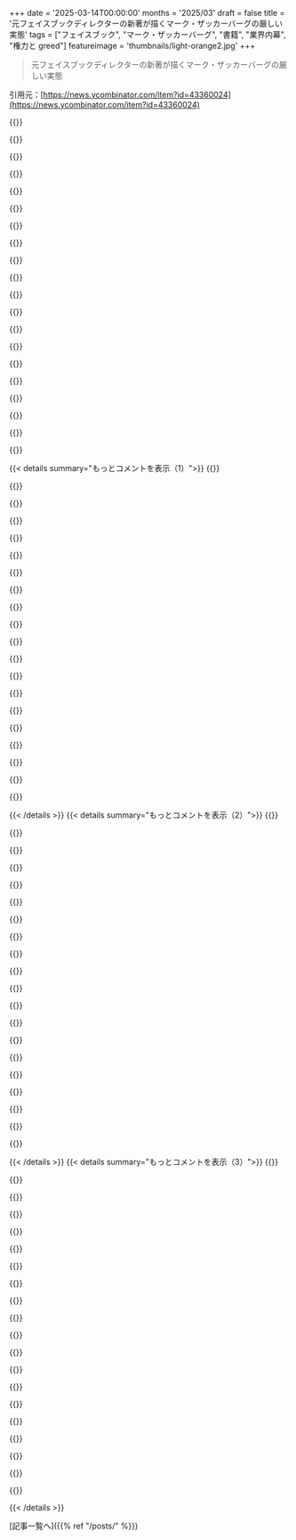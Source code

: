 +++
date = '2025-03-14T00:00:00'
months = '2025/03'
draft = false
title = '元フェイスブックディレクターの新著が描くマーク・ザッカーバーグの厳しい実態'
tags = ["フェイスブック", "マーク・ザッカーバーグ", "書籍", "業界内幕", "権力と greed"]
featureimage = 'thumbnails/light-orange2.jpg'
+++

> 元フェイスブックディレクターの新著が描くマーク・ザッカーバーグの厳しい実態

引用元：[https://news.ycombinator.com/item?id=43360024](https://news.ycombinator.com/item?id=43360024)

{{<matomeQuote body="フacebookって理想的な企業だと思ったことある人いる？結局のところAmazonと同じように、勝つためなら何でもやるって感じだったから、理想を持ってたわけじゃないよ。マイスペースに勝ったのは、実名使わせたからね。で、登録時に名前載せた。でも、自分の連絡先をスクレイピングするのは禁止。フacebookって常に容赦がなくて、規模を大きくすることだけが目的だったと思う。" userName="wisty" createdAt="2025-03-14T08:21:46" color="#ff5c5c">}}

{{<matomeQuote body="今のフacebookの理想の話は、”コミュニケーションを促進する”って企業ストーリーだけど、元々は全然そんなことなかったよね。ZuckerbergがThe Facebookを立ち上げた時は、ハーバードの学生たちが女の子を評価するために、無防備な大学のサーバーから画像をかき集めてた。Zuckerbergは純粋で倫理観のないチャンスをつかむ人で、それがフacebookの成功の理由だと思う。" userName="frereubu" createdAt="2025-03-14T09:18:52" color="#ff33a1">}}

{{<matomeQuote body="フacebookの”理想主義”に誰もハマってなかったってのが初めて聞いた。Zuckerbergは早い段階でユーザーを”バカ”って呼んでたんだけどね。自分から情報をどんどん渡してたから。" userName="soraminazuki" createdAt="2025-03-14T16:17:20" color="#785bff">}}

{{<matomeQuote body="買う人がいたとは言ってない、今のフacebookの自己紹介がそうだって言いたいだけ。" userName="frereubu" createdAt="2025-03-14T20:28:27" color="">}}

{{<matomeQuote body="フacebookの理想なんて関係なく、2008年のオバマの初選挙で、ソーシャルメディアが直接影響してたのは確かだと思う。2016年の選挙後、やっとその影響がじわじわ話題になったんだよね。" userName="dabockster" createdAt="2025-03-15T23:16:58" color="">}}

{{<matomeQuote body="オバマの選挙にソーシャルメディアが影響してたってかなり強い主張だから、信じるにはちゃんとした証拠が必要だね。" userName="hodgesrm" createdAt="2025-03-16T16:39:10" color="">}}

{{<matomeQuote body="フacebookが他のサイトのユーザー名とパスワードを要求して、連絡先をスクレイピングするツール持ってたの覚えてる？特定の名前が思い浮かんで、昔やり取りしたことがある人がFBに推薦されたことあったけど、自分がメールアドレス教えた覚えはないんだよね。多分、他の人が教えたんだと思う。" userName="netsharc" createdAt="2025-03-14T09:57:30" color="">}}

{{<matomeQuote body="数年前、会社のFB統合のためにテスト用の新しいアカウント作った時、個人のアカウントを消したから偽の情報入れたの。それなのに、友達の提案がいくつも出てきて、ちょうど遠くに住んでるいとこがいたのに驚いた。プライバシーには気を使ってたけど、これにはゾッとしたよ。" userName="psadauskas" createdAt="2025-03-14T14:16:09" color="#ff5c5c">}}

{{<matomeQuote body="以前の同僚が、自分のプライバシーに自信満々でGoogleには絶対に番号を渡さないって言ってた。でも、実際には僕の連絡先リストに載ってたから、”大丈夫だよ、彼らはすでに持ってるから。”って言った時の彼の顔、今でも覚えてる。" userName="michaelcampbell" createdAt="2025-03-17T10:55:13" color="#ff33a1">}}

{{<matomeQuote body="Facebookがオフラインで会った人との接点を元に連絡先を提案してくるのは、たぶんMessengerが連絡先にアクセスを許可したからだと思う。それ以外はGPSや位置情報から推測してるみたいだよ。" userName="alterom" createdAt="2025-03-14T11:01:17" color="">}}

{{<matomeQuote body="接触した側の情報かもしれないよね。" userName="natebc" createdAt="2025-03-14T12:44:11" color="">}}

{{<matomeQuote body="同じWifiネットワークに繋がってたことある？それで追跡できるかもね。" userName="Cwizard" createdAt="2025-03-14T11:59:53" color="">}}

{{<matomeQuote body="FBって、人間関係の変化を見える化できるのが面白い。例えばデート中、WhatsAppの連絡先が増えて、メッセージや通話の頻度が上がって、最終的に同じSSIDに繋がってたら、”新しい恋人がこれに興味を持ってるかも”って広告が出てくるかも。データ分析で”この関係はどこに向かってる？”という答えを出せるのも面白いよね。" userName="netsharc" createdAt="2025-03-14T15:17:22" color="#ff5c5c">}}

{{<matomeQuote body="確かに接続IPを使っているみたいだね。Facebookは家族用に使ってたんだけど、そのWifiからアクセスしてたルームメイトの推薦が来て驚いた。" userName="ethbr1" createdAt="2025-03-14T13:16:00" color="">}}

{{<matomeQuote body="郵便ポストのスキャンまではしないと思うよ。そこまでの手間は報われないし、むしろあなたが接続している人がアドレス帳に追加したからかも。アンチスパム対策として、接続しているアドレス帳にあるアドレスを許可リストに使ってるかもしれない。" userName="dspillett" createdAt="2025-03-14T12:02:28" color="">}}

{{<matomeQuote body="正直、FBでの手段としては、単に調べられた可能性が高いと思うよ。" userName="daralthus" createdAt="2025-03-14T11:27:27" color="">}}

{{<matomeQuote body="その時、私は理想主義的な経営陣とは思わなかったけど、報道が社員と直接対立することがあったのは印象的だった。Zuckと普通の社員が対立して、”ナパーム少女”の写真に対する会社の対応について意見を交わす場面もあった。こうした対話があったからこそ、方針が変わることもあったけど、最近はそれを避けたがってる印象がある。" userName="conartist6" createdAt="2025-03-14T11:46:49" color="">}}

{{<matomeQuote body="＞ FacebookはMySpaceを打ち負かしたっていうのは何でだと思う？一般的には、本名を使わせたからだよね。全然、FBの方が製品として優れてたし、人とつながるのも簡単だったよ。<br>FBは3rdパーティの開発者に優しくなかった。APIがソーシャルグラフにアクセスしすぎて、後でそれに気付いて制限することにしたみたいだ。Cambridge Analytica事件もそれに関係してるんじゃないかな。" userName="KaiserPro" createdAt="2025-03-14T11:17:13" color="">}}

{{<matomeQuote body="＞ FBは優れた製品だったの？確かにプライバシー管理が細かかったし、フィードもなかった頃は、相手の壁にメッセージを書いて、相手がプロフィールをクリックしないとメッセージが見えなかったんだ。でも、プライバシーの重要性を放棄してしまったのが痛い結果になってる。" userName="firefax" createdAt="2025-03-14T13:04:49" color="">}}

{{<matomeQuote body="Facebookはどんな風に苦しんでるの？最近の損失は、”メタバース”みたいな自分たちが作ったものに起因している感じがする。" userName="sidewndr46" createdAt="2025-03-14T13:32:39" color="">}}

{{< details summary="もっとコメントを表示（1）">}}
{{<matomeQuote body="コミュニティが苦しんでるって言った方が正しいわ。これがFacebookが偽情報の主要プラットフォームになった理由で、エンゲージメントを高めるためにゴミを人々に押し付けてる。今は友達もフォロワーもいないプロフィールなんだけど、Facebookが勝手に反トランスの内容や平面地球の陰謀論、子供の性的虐待のコンテンツを見せてきたよ。報告しても後者は削除されないけどね。" userName="bigfatkitten" createdAt="2025-03-15T22:16:05" color="#ff5c5c">}}

{{<matomeQuote body="あの人、Zuckが最初に“いいね”で女性を評価するサイトを作ったのも似たようなスピリットだし、彼の歴史を知ってれば驚くべきことじゃないよ。Brian Cantrillは、ソーシャルメディアがどう歪んで生まれたかについて語ってる。" userName="Voultapher" createdAt="2025-03-14T09:13:27" color="">}}

{{<matomeQuote body="＞オープンソースの一部を除いて（PyTorchとReactは良いと思うけど）、企業には大きくなる以外に本当に目的がない気がする。これらの企業がオープンソースに貢献する動機は何なのか時々疑問に思う。利他的ではない理由での判断だと思うけど、オープンソースに貢献するのは企業の利益になるよう計算されたビジネスの判断だと思う。結局、大企業がオープンソースを進めることは社会にとって大きな利益になると思うが、企業を好意的に見る理由にはならないね。" userName="jkukul" createdAt="2025-03-14T11:22:28" color="#38d3d3">}}

{{<matomeQuote body="＞オープンソースの一部を除いて（PyTorchとReactは良いと思うけど）あなたのポイントを否定するわけじゃないけど、CassandraやHive、Presto、GraphQLなど多くの貢献があることを見失ってるよ。FAIRからの多くの研究成果と、もちろんLlamaモデル群も多くの発展に寄与してるから。" userName="rajman187" createdAt="2025-03-14T09:22:41" color="">}}

{{<matomeQuote body="GraphQLが出てこなければ良かったと思う。めちゃくちゃ複雑なゴミだよ。他のプロジェクトも追い求めるエンジニアたちの犠牲で埋まっている。その理由は「Facebookがやってるから我々も最良の手本に従おう」って感じで。" userName="mschuster91" createdAt="2025-03-14T09:28:37" color="">}}

{{<matomeQuote body="＞GraphQLが出てこなければ良かったと思う。めちゃくちゃ複雑なゴミだとは思わないな。GraphQLはバックエンド開発が格段に楽になったし、バックエンドとフロントエンドのチーム間での連携も良くなった。GraphQLにはTYPESやスキーマ、エンティティの関係をたどること、フィールドを選択的にクエリする機能、内蔵APIエクスプローラーなど多くの利点があるよ。超シンプルなプロジェクトにはRESTを使うだけだ。" userName="jeswin" createdAt="2025-03-14T12:30:04" color="#ff5733">}}

{{<matomeQuote body="置き換えた独自のソリューションはもっとひどい複雑ゴミだったけど、グラフデータベースは難しい問題だから、解決策は絶対にキーバリューとインデックスの方が良くはならないよ。" userName="wisty" createdAt="2025-03-15T15:10:04" color="">}}

{{<matomeQuote body="ReactとGraphQLは多くの企業で開発者体験を酷くした点で印象的だと思う。特にGraphQLは、100人未満の企業で大規模企業向けに作られた技術を誤用する人が多く集まる。" userName="__loam" createdAt="2025-03-14T09:25:55" color="">}}

{{<matomeQuote body="＞GraphQLは特に100人未満の企業で大規模組織向けに作られた技術を誤用する人を引き寄せている。これがKubernetesについてもほぼ同じ気持ちだね。" userName="pcthrowaway" createdAt="2025-03-14T10:05:16" color="">}}

{{<matomeQuote body="これが言語についての名言の典型例だね。使われている言語と、誰も使わない言語の二種類しかない。" userName="signatoremo" createdAt="2025-03-14T12:47:20" color="">}}

{{<matomeQuote body="誰かFacebookを理想主義的だと思ったことある？この本は著者の理想主義についてで、Facebookのことじゃないって初章の冒頭で言ってるよ。理想主義が原因でFacebookを現実と違う風に見せることが多いんだ。" userName="1vuio0pswjnm7" createdAt="2025-03-14T19:53:52" color="">}}

{{<matomeQuote body="＞”Has anyone ever seen Facebbok as idealistic?”<br>それがZuckerbergの描写で、社内ではそう思った人もいたんだろう。赤い本も見てみて。https://www.map.cv/blog/redbook" userName="latexr" createdAt="2025-03-14T10:52:31" color="">}}

{{<matomeQuote body="＞Zuckerberg's Law: The amount each person shares double each year.<br>この話はかなり疑わしいよ。周りの人はどんどん投稿が少なくなってる。監視社会に直面して、一部の人は参加しなくなった気がする。" userName="ForHackernews" createdAt="2025-03-14T11:43:27" color="#ff5733">}}

{{<matomeQuote body="＞”Anecdotally, this is almost certainly false.”<br>この法則は2008年からあったわけで、当時はそうだったかもしれない。でも、スノーデンの文書が出た後は違うかも。" userName="latexr" createdAt="2025-03-14T13:06:10" color="">}}

{{<matomeQuote body="このクールエイドを飲んだ人の数は驚くべきだよ。政治家が嘘をつくって言ったら、多くの人が衝撃を受けると思う。" userName="anal_reactor" createdAt="2025-03-14T11:01:20" color="">}}

{{<matomeQuote body="それが一般的に言えるかは分からないな。多くの人が「政治家はみんな同じ、みんな悪党」って言ってるし、それも役に立たない。文化や世代の違いかも。" userName="latexr" createdAt="2025-03-14T11:21:44" color="">}}

{{<matomeQuote body="君たち二人とも正しいと思うよ。アメリカでは多くの人が投票しないから、政治家みんなが悪党だと思ってるんじゃないかな。投票する人は、他の政治家が嘘をつくって思ってるし。" userName="pixl97" createdAt="2025-03-14T12:23:29" color="">}}

{{<matomeQuote body="＞”the idealistic Twitter”<br>Twitterは理想主義的だと思ったことないよ。ただセレブのゴシップを見せるだけだし、Facebookよりずっとクソだと思う。Zuckのプロダクト全体を擁護するわけじゃないけど、Instagramも同じだ。" userName="MiddleEndian" createdAt="2025-03-14T12:29:12" color="">}}

{{<matomeQuote body="＞”Substantially worse product than Facebook from the start”<br>それは違うよ。Twitterの始まりはFacebookとはまったく違って、アルゴリズムも広告もなかったし、ただフォローした人からのテキストメッセージを受け取ってただけで楽しかった。" userName="criddell" createdAt="2025-03-14T12:45:31" color="">}}

{{<matomeQuote body="確か、初期のTwitterは自分が欲しいコンテンツを提供してくれる感じがあったよね。最初は全然違った。" userName="duxup" createdAt="2025-03-14T12:56:52" color="">}}


{{< /details >}}
{{< details summary="もっとコメントを表示（2）">}}
{{<matomeQuote body="一個の人間が重要なテクノロジーに過剰な影響を持つことの危険さをもっと知ってもらいたい。絶対的な権力は絶対的に腐敗するってこと。ZuckやMusk、Altman、Bezosみたいな存在はありえない。でも記事を読んでて驚いたのは、Wynn-WilliamsがSandbergの文化を批判した部分。彼女が出産中でも仕事のプレゼン資料を送るように圧力を感じたって。これってSandbergだけの責任かな？文化が悪いのは分かるけど、出産中に電話を切ってみるのも手じゃない？" userName="isoprophlex" createdAt="2025-03-14T07:31:50" color="#ff33a1">}}

{{<matomeQuote body="Sandbergだけに責任を押し付けられないと思う。文化が悪いのは認めるけど、その影響を受けた従業員が、仕事を続けなければ自分のキャリアが危うくなると思ってる可能性も大きいと思う。誰もがそう思うわけじゃないけど、会社の文化が人をそんな風に追い込むのは恐ろしいことだ。" userName="kelnos" createdAt="2025-03-14T07:46:28" color="#38d3d3">}}

{{<matomeQuote body="同意だけど、意見に少し補足したい。こういう状況は役職や成功欲によっても変わると思う。Wynn-Williamsは直接的な役職にいた時の話なんで、仕事とプライベートのバランスを取るのは求められるのは当然。ただ、そこまで出世するなら、自分の選択に責任を持つべきだと思う。" userName="theK" createdAt="2025-03-14T08:09:49" color="#ff5733">}}

{{<matomeQuote body="管理職にいるなら、そんな文化にいることを知っててもおかしくないと思う。それでも自分の選択を理解している必要があるけど、辞めるリスクも考えなきゃいけない。出世を目指すなら、そのリスクも伴うってことだ。" userName="zelphirkalt" createdAt="2025-03-14T09:06:08" color="">}}

{{<matomeQuote body="選択を持つことは、その選択に伴う結果を理解することも含まれると思う。自分の選択を持つことが大事だと考えるけど、それがどういう結果を招くかも考えなきゃいけない。" userName="theK" createdAt="2025-03-14T10:32:00" color="">}}

{{<matomeQuote body="編集した部分は読みにくくなるから、そのまま直した方が良かったと思う。フォーマルな場じゃないなら、わざわざ編集メモを付ける必要はないし、不便になるだけだ。" userName="latexr" createdAt="2025-03-14T11:03:03" color="">}}

{{<matomeQuote body="C-Suiteが彼女にフラートしたことが問題だったんだ。それに関してWynn-WilliamsがKaplanの不適切な発言や行動を詳細に書いてる。調査が行われたのも、彼女が切羽詰まって告発した結果だ。" userName="firefax" createdAt="2025-03-14T13:06:22" color="#38d3d3">}}

{{<matomeQuote body="Kaplanが後にTrumpの代表に任命されたのは、彼女の主張を後押しするものだと思う。最初から信じる理由なんて必要ないくらい、彼女の言ってることは信じるべきだ。" userName="SpaceNoodled" createdAt="2025-03-17T17:05:35" color="#ff5c5c">}}

{{<matomeQuote body="McDonald'sや入社したてのエンジニアの話なら理解もできるけど、Facebookの上級管理職の仕事は誰でもできるわけじゃない。そんなに必要な収入じゃないなら、変な要求を受け入れる必要はない。もっと重要な問題があると思う。" userName="spoonjim" createdAt="2025-03-14T08:55:38" color="">}}

{{<matomeQuote body="本当にそうなったら、仕事に夢中になりすぎて出産に支障をきたすこともある。それが現実なら、今のこのニュースを読む人も驚かないだろう。これがFacebookの文化を表してるってことだ。" userName="zelphirkalt" createdAt="2025-03-14T09:01:58" color="">}}

{{<matomeQuote body="もしSandbergが男だったら、こんなことにはならなかったと思う。職場での女性同士の対立はやめて、もっと他の女性の味方になっていくべきだよね。特に成功した女性のロールモデルになりたい人や”Lean In”について本を書く人は。それが本当だと思う。" userName="blitzar" createdAt="2025-03-14T08:22:43" color="">}}

{{<matomeQuote body="申し訳ないけど、この考え方は性差別的だと思う。僕は、性別ではなく、共感できる人、協力できる人を味方にするよ。誰かに性別で味方を作れと強要するのはおかしい。大事なのは人そのものだよ。" userName="lynx97" createdAt="2025-03-14T08:47:57" color="#ff33a1">}}

{{<matomeQuote body="これは全てが性差別に起因してる。Sandbergは男性の部下には同じことをしなかっただろうし、男性の上司もWynn-Williamsにはそんなことをしない。女性同士で差別を生んじゃいけないよ。" userName="blitzar" createdAt="2025-03-14T08:50:22" color="#ff5c5c">}}

{{<matomeQuote body="たくさんの男性も、特別なイベントで家族から離れて仕事を頼まれることがある。controversialだけど、そうなるべきじゃない。男性は平均して自分の意見を主張するのが上手いから、”NO”と言うのが得意なんだ。" userName="milesrout" createdAt="2025-03-14T11:02:20" color="">}}

{{<matomeQuote body="男性が本当に平均して優れているのか、それとも女性が社会からそういう風に育てられてきたのか、あるいはそのやり方が効果的でないのかは分からない。20年近く続けてきた価値観を変えるのは難しいし、それが統計に影響してるかもしれない。" userName="k_g_b_" createdAt="2025-03-14T11:56:39" color="">}}

{{<matomeQuote body="暴力ではないよ。こんな大げさな表現をやめて。暴力という言葉はもっと重い意味を持ってるんだから、軽く扱わないで。" userName="milesrout" createdAt="2025-03-14T11:01:00" color="">}}

{{<matomeQuote body="“暴力”には“損害を与える”という意味があって、心理的な傷も含まれるんだ。辞書にもちゃんと認識されてるよ。" userName="latexr" createdAt="2025-03-14T11:07:19" color="">}}

{{<matomeQuote body="暴力を軽視するのは良くないよ。メールやメッセージで話すポイントをお願いするのが暴力だとは思わない。" userName="chasd00" createdAt="2025-03-14T12:39:08" color="">}}

{{<matomeQuote body="そうだね、ニュースピークの辞書みたいだ。" userName="DeathArrow" createdAt="2025-03-14T13:48:52" color="">}}

{{<matomeQuote body="＞ これも、上司の行動を見て、職場で働かなきゃいけないと思った部下の話だよ。正直、もっと強くなってほしい。こんなプレッシャーは大学卒業したばかりの自分には効果的だったかもしれない。でも経験を積むと自分の限界がわかる。トップレベルの役員なのに、こんなことで首になるのが怖いの？たかが2、3日待てないの？彼らはあなたに依存してるんじゃないかな。" userName="raverbashing" createdAt="2025-03-14T08:00:17" color="#ff5c5c">}}


{{< /details >}}
{{< details summary="もっとコメントを表示（3）">}}
{{<matomeQuote body="大企業はカルト的なダイナミクスを持ちがちで、それは人間の本質です。シリコンバレーのテクノロジー企業はこれを受け入れ育てている気がします。彼女は解雇を恐れていたわけではなく、commitmentが重要だと自分で思い込んでいたのでしょう。書籍は教会やカルトを離れた人の本みたいかも。" userName="amval" createdAt="2025-03-14T08:13:16" color="#785bff">}}

{{<matomeQuote body="カルト的なダイナミクスがあるのは、その文化に従う人が昇進するからです。もし単にソフトウェアエンジニアとして生きていきたいなら、十分に快適に過ごせますよ。" userName="spoonjim" createdAt="2025-03-14T08:57:51" color="">}}

{{<matomeQuote body="Facebookって、もっとも低リスクな職場じゃない？３列か５列の写真グリッドで揉めてる話なんて、ChatGPTが適当なこと言ってくれるし。" userName="blitzar" createdAt="2025-03-14T08:11:35" color="">}}

{{<matomeQuote body="Facebookは3億人以上の生活の一部であり、選挙に影響を与えたり、詐欺を助長したり、アフリカの虐殺を引き起こしたサイトです。リスクが低いとは思えません。" userName="poincaredisk" createdAt="2025-03-14T09:26:58" color="#ff33a1">}}

{{<matomeQuote body="選挙に影響を与える力はTwitterに行ってしまったと思います。FacebookにはAIのゴミの投稿ばかりで、家族がスパムしてるのしか見ません。FBはAIのゴミの無人地帯になってしまった。" userName="avgd" createdAt="2025-03-14T10:06:29" color="">}}

{{<matomeQuote body="君の意見は間違ってる。SNSの問題はさておき、運営者が嫌いだからって製品が悪いわけじゃない。多くの人はBezosやMusk、Zuckerbergのことを考えずに使ってるよ。" userName="TeMPOraL" createdAt="2025-03-14T08:01:26" color="">}}

{{<matomeQuote body="＞運営者が嫌いだからって…その人がいなくても製品は成り立つのかな？公共財のようなものだから、独裁的に管理されるべきなの？用户には選択肢が無いし、巨大な要塞があるのは問題じゃない？" userName="kubb" createdAt="2025-03-14T08:56:33" color="#ff5733">}}

{{<matomeQuote body="昨日本当に共産主義者の友人と議論した。彼は二つの家を持っていて、大企業に勤めてるような「共産主義的生活」を送ってる。本音は違う意見だから、他の視点を持っているだけなんだ。" userName="HenryBemis" createdAt="2025-03-14T08:20:10" color="">}}

{{<matomeQuote body="FBは避けられないよ。彼らはどこでもあなたを追いかけて、広告主に情報を売ってる。あなたは彼らの製品なんだから、好きでも嫌いでも関係ない。" userName="whatever1" createdAt="2025-03-14T08:06:47" color="#45d325">}}

{{<matomeQuote body="アカウント削除は簡単だよ。でも、追跡はされるし、注意を引くことには変わりないね。" userName="linotype" createdAt="2025-03-14T08:15:12" color="">}}

{{<matomeQuote body="自分を守ることはできないよ。あいつらはデータを売ってる。FBは終わることがない、我々が去るまでね。全てのソーシャルメディアボタンをブロックしたり、ドメインを制限したりするのが一番だけど、色々なトラッカーがいるせいで根本的な解決にはならない。" userName="HenryBemis" createdAt="2025-03-14T08:33:15" color="#ff5c5c">}}

{{<matomeQuote body="ちゃんと調べてみたことある？利益が出てる理由は明確だよ。意外なことに気づくかもね。特に人を操る技巧は凄いし、権力を持つ人を利用して利益を上げてる。" userName="cess11" createdAt="2025-03-14T09:33:39" color="#ff33a1">}}

{{<matomeQuote body="＞誰もZuckやMusk、Altman、Bezosのような規模であってはいけない。市場規模に制限が必要。大企業は独占を生むし、競争を壊す。" userName="Galanwe" createdAt="2025-03-14T09:32:11" color="#785bff">}}

{{<matomeQuote body="＞誰もZuckやMusk、Altman、Bezosのような規模であってはいけない。で、どういう大きさが限度なの？人間は完璧じゃないよ。" userName="max_" createdAt="2025-03-14T07:44:32" color="">}}

{{<matomeQuote body="確かに「最大の大きさ」については意見が分かれるけど、ZuckやMusk、Altman、Bezosのような力を持つ個人がいる社会は健全じゃない。個人にそんな力は持たせるべきじゃない。" userName="kelnos" createdAt="2025-03-14T07:47:59" color="#785bff">}}

{{<matomeQuote body="確かに健康には良くないね。でも、富の制限は共産主義と言われるんじゃないかな。本当の問題は権力の乱用だと思うんだ。権力は無くならないし、政治家に渡ればもっと厄介なことになる。乱用する奴を罰すべき。" userName="max_" createdAt="2025-03-14T07:59:19" color="#ff5c5c">}}

{{<matomeQuote body="＞でも、富の制限は共産主義とは言えないんじゃない？それが本当に問題？アメリカはかつて90%の最高税率だった。あれが共産主義か？" userName="piaste" createdAt="2025-03-14T08:25:19" color="">}}

{{<matomeQuote body="＞重要な技術に対して個人が大きな力を持つことが問題だってのが分かるのはいいことだ。絶対的な力は絶対的に腐敗する。ZuckやMusk、Altman、Bezosのように富を独占する人がいるべきじゃない。「リッチを食え」！" userName="roywashere" createdAt="2025-03-14T08:49:53" color="#38d3d3">}}

{{<matomeQuote body="TuvaluのGDPは7000万ドルだ。これが限界なのか？かなり小さい国だよ。" userName="hermannj314" createdAt="2025-03-14T10:24:55" color="">}}

{{<matomeQuote body="Wynn-WilliamsのKaplanについての主張は嘘だと言って、Metaのスポークスマンが木曜の声明でその本を“名誉毀損”だと呼び、Wynn-Williamsが業界の標準的な事実確認プロセスを飛ばしていると主張したのは、ちょっと皮肉だよね。" userName="CaptainZapp" createdAt="2025-03-14T07:21:10" color="">}}


{{< /details >}}


[記事一覧へ]({{% ref "/posts/" %}})
